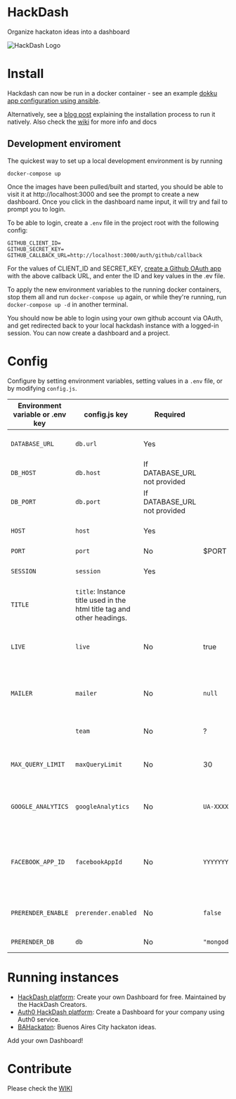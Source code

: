 HackDash
========


Organize hackaton ideas into a dashboard

![HackDash Logo](http://i.imgur.com/XLQGF3y.png)

Install
===========

Hackdash can now be run in a docker container - see an example [dokku app configuration using ansible](https://github.com/OpenUpSA/ansible-config/tree/master/apps/hackdash).

Alternatively, see a [blog post](http://zajdband.com/installing-hackdash) explaining the installation process to run it natively. Also check the [wiki](https://github.com/danzajdband/hackdash/wiki) for more info and docs

Development enviroment
----------------------

The quickest way to set up a local development environment is by running

    docker-compose up

Once the images have been pulled/built and started, you should be able to visit it at http://localhost:3000 and see the prompt to create a new dashboard. Once you click in the dashboard name input, it will try and fail to prompt you to login.

To be able to login, create a `.env` file in the project root with the following config:

    GITHUB_CLIENT_ID=
    GITHUB_SECRET_KEY=
    GITHUB_CALLBACK_URL=http://localhost:3000/auth/github/callback

For the values of CLIENT_ID and SECRET_KEY, [create a Github OAuth app](https://docs.github.com/en/developers/apps/building-oauth-apps/creating-an-oauth-app) with the above callback URL, and enter the ID and key values in the .ev file.

To apply the new environment variables to the running docker containers, stop them all and run `docker-compose up` again, or while they're running, run `docker-compose up -d` in another terminal.

You should now be able to login using your own github account via OAuth, and get redirected back to your local hackdash instance with a logged-in session. You can now create a dashboard and a project.


Config
======

Configure by setting environment variables, setting values in a `.env` file, or by modifying `config.js`.

| Environment variable or .env key | config.js key | Required | Default | Description |
|----------------------------------|---------------|----------|---------|-------------|
| `DATABASE_URL`                   | `db.url`      | Yes      |         | Overrides other db config. Full MongoDB URL. |
| `DB_HOST`                        | `db.host`     | If DATABASE_URL not provided |         |             |
| `DB_PORT`                        | `db.port`     | If DATABASE_URL not provided |         |             |
| `HOST`                           | `host`        | Yes      |         | Your instance host (i.e. yourdomain.com) |
| `PORT`                           | `port`        | No       | $PORT or 3000 | Your port (i.e. 3000) |
| `SESSION`                        | `session`     | Yes      |         | Your session key (it must be a secret string) |
| `TITLE`                          | `title`: Instance title used in the html title tag and other headings. |
| `LIVE`                           | `live`        | No       | true    | Boolean (true, false) that enable/disable the live feed feature in yourdomain.com/live.
| `MAILER`                         | `mailer`      | No       | `null`  | SMTP mail info to enable email notifications using nodemailer. Check out the [options](https://github.com/andris9/Nodemailer#setting-up-smtp) |
|                                  | `team`        | No       | ?       | An array of `user`.`_id` to be shown as Team on Landing Page. |
| `MAX_QUERY_LIMIT`                | `maxQueryLimit` | No     | 30      | a Number for the max amount of results at the landing page searchs. |
| `GOOGLE_ANALYTICS`               | `googleAnalytics` | No   | `UA-XXXXXXXX-X` | the UA-XXXXXXXX-X code from Google Analytics. if not specified wont set the script. |
| `FACEBOOK_APP_ID`                | `facebookAppId` | No     | `YYYYYYYYYYYY` | the Facebook App Id for share buttons. It will take first from keys.json, if not will use this one. Don't set it to not show FB share buttons. |
| `PRERENDER_ENABLE`               | `prerender.enabled` | No | `false` | Boolean (true, false). Where the website would use the SEO Prerender.|
| `PRERENDER_DB`                   | `db`          | No       | `"mongodb://localhost/prerender"` | The Mongo URI of Cached Pages.

Running instances
=================

* [HackDash platform](http://hackdash.org): Create your own Dashboard for free. Maintained by the HackDash Creators.
* [Auth0 HackDash platform](http://safe-tor-9833.herokuapp.com/): Create a Dashboard for your company using Auth0 service.
* [BAHackaton](http://bahackaton.herokuapp.com): Buenos Aires City hackaton ideas.

Add your own Dashboard!


Contribute
==========
Please check the [WIKI](https://github.com/danzajdband/hackdash/wiki)

